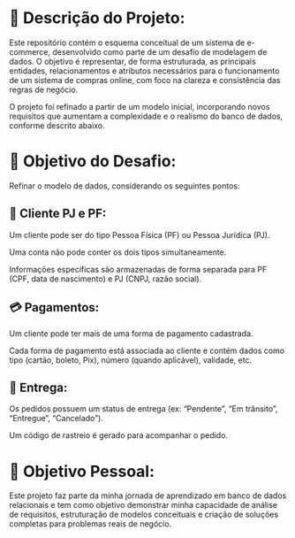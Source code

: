 # 🧩 Descrição do Projeto:
Este repositório contém o esquema conceitual de um sistema de e-commerce, desenvolvido como parte de um desafio de modelagem de dados. O objetivo é representar, de forma estruturada, as principais entidades, relacionamentos e atributos necessários para o funcionamento de um sistema de compras online, com foco na clareza e consistência das regras de negócio.

O projeto foi refinado a partir de um modelo inicial, incorporando novos requisitos que aumentam a complexidade e o realismo do banco de dados, conforme descrito abaixo.

# 🎯 Objetivo do Desafio:
Refinar o modelo de dados, considerando os seguintes pontos:

## 👤 Cliente PJ e PF:
Um cliente pode ser do tipo Pessoa Física (PF) ou Pessoa Jurídica (PJ).

Uma conta não pode conter os dois tipos simultaneamente.

Informações específicas são armazenadas de forma separada para PF (CPF, data de nascimento) e PJ (CNPJ, razão social).

## 💳 Pagamentos:
Um cliente pode ter mais de uma forma de pagamento cadastrada.

Cada forma de pagamento está associada ao cliente e contém dados como tipo (cartão, boleto, Pix), número (quando aplicável), validade, etc.

## 🚚 Entrega:
Os pedidos possuem um status de entrega (ex: “Pendente”, “Em trânsito”, “Entregue”, “Cancelado”).

Um código de rastreio é gerado para acompanhar o pedido.

# 🚀 Objetivo Pessoal:
Este projeto faz parte da minha jornada de aprendizado em banco de dados relacionais e tem como objetivo demonstrar minha capacidade de análise de requisitos, estruturação de modelos conceituais e criação de soluções completas para problemas reais de negócio.